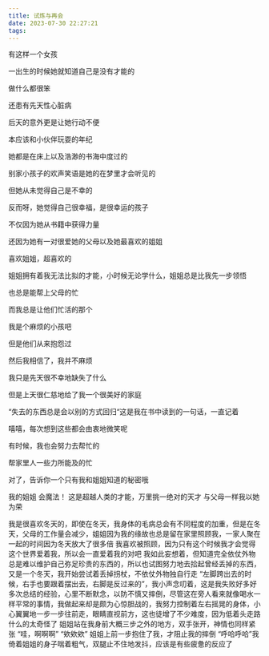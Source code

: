 ```yaml
---
title: 试炼与再会
date: 2023-07-30 22:27:21
tags:
---
```

有这样一个女孩

一出生的时候她就知道自己是没有才能的

做什么都很笨

还患有先天性心脏病

后天的意外更是让她行动不便

本应该和小伙伴玩耍的年纪

她都是在床上以及浩渺的书海中度过的

别家小孩子的欢声笑语是她的在梦里才会听见的

但她从未觉得自己是不幸的

<!-- more -->
反而呀，她觉得自己很幸福，是很幸运的孩子

不仅因为她从书籍中获得力量

还因为她有一对很爱她的父母以及她最喜欢的姐姐

喜欢姐姐，超喜欢的

姐姐拥有着我无法比拟的才能，小时候无论学什么，姐姐总是比我先一步领悟

也总是能帮上父母的忙

而我总是让他们忙活的那个

我是个麻烦的小孩吧

但是他们从来抱怨过

然后我相信了，我并不麻烦

我只是先天很不幸地缺失了什么

但是上天很仁慈地给了我一个很美好的家庭

“失去的东西总是会以别的方式回归“这是我在书中读到的一句话，一直记着

嘻嘻，每次想到这些都会由衷地微笑呢

有时候，我也会努力去帮忙的

帮家里人一些力所能及的忙

对了，告诉你一个只有我和姐姐知道的秘密哦

我的姐姐 会魔法！ 这是超越人类的才能，万里挑一绝对的天才 与父母一样我以她为荣

我是很喜欢冬天的，即使在冬天，我身体的毛病总会有不同程度的加重，但是在冬天，父母的工作量会减少，姐姐因为我的缘故也总是留在家里照顾我，一家人聚在一起的时间因为冬天放大了很多倍 我喜欢被照顾，因为只有这个时候我才会觉得这个世界爱着我，所以会一直爱着我的对吧 我如此妄想着，但知道完全依仗外物总是难以维护自己弥足珍贵的东西的，所以也试图努力地去拾起曾经丢掉的东西，又是一个冬天，我开始尝试着丢掉拐杖，不依仗外物独自行走 “左脚跨出去的时候，右手也要跟着摆出去，右脚是反过来的”，我小声念叨着，这是我失败好多好多次总结的经验，心里不断默念，以防不慎又摔倒，尽管这在旁人看来就像喝水一样平常的事情，我做起来却是颇为心惊胆战的，我努力控制着左右摇晃的身体，小心翼翼地一步一步往前走，眼睛直视前方，这也徒增了不少难度，因为低着头走路什么的太奇怪了 姐姐站在我身前大概三步之外的地方，双手张开，神情也同样紧张 “哇，啊啊啊” “欸欸欸” 姐姐上前一步抱住了我，才阻止我的摔倒 “呼哈呼哈”我倚着姐姐的身子喘着粗气，双腿止不住地发抖，应该是有些疲惫的反应了